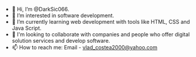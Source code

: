 - 👋 Hi, I’m @DarkSic066.
- 👀 I’m interested in software development.
- 🌱 I’m currently learning web development with tools like HTML, CSS and Java Script.
- 💞️ I'm looking to collaborate with companies and people who offer digital solution services and develop software.
- 📫 How to reach me: Email - vlad_costea2000@yahoo.com
                  
